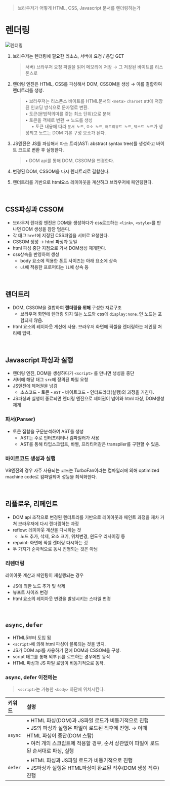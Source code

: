 >브라우저가 어떻게 HTML, CSS, Javascript 문서를 렌더링하는가

# 렌더링

![렌더링](https://github.com/agnes0304/modern-javascript-deepdive-docs/assets/86249667/82117a99-456a-4d32-b49f-9b7784c1e2f9)

1. 브라우저는 렌더링에 필요한 리소스, 서버에 요청 / 응답 GET
   >서버) 브라우저 요청 파일을 읽어 메모리에 저장 → 그 저장된 바이트를 리스폰스로

2. 렌더링 엔진은 HTML, CSS를 파싱해서 DOM, CSSOM을 생성 → 이를 결합하여 렌더트리를 생성. 
    > • 브라우저는 리스폰스 바이트를 HTML문서의 `<meta>` `charset` att에 저장된 인코딩 방식으로 문자열로 변환.
    ></br> • 토큰(문법적의미를 갖는 최소 단위)으로 분해
    ></br> • 토큰을 객체로 변환 → 노드를 생성
    ></br>&nbsp;&nbsp;&nbsp;&nbsp; • 토큰 내용에 따라 `문서 노드`, `요소 노드`, `어트리뷰트 노드`, `텍스트 노드`가 생성되고 노드는 DOM 기본 구성 요소가 된다.

3. JS엔진은 JS를 파싱해서 파스 트리(AST: abstract syntax tree)를 생성하고 바이트 코드로 변환 후 실행한다. 
    > • DOM api를 통해 DOM, CSSOM을 변경한다.

4. 변경된 DOM, CSSOM을 다시 렌더트리로 결합한다.

5. 렌더트리를 기반으로 html요소 레이아웃을 계산하고 브라우저에 페인팅한다.

</br>

## CSS파싱과 CSSOM

- 브라우저 렌더링 엔진은 DOM을 생성하다가 css로드하는 `<link>`, `<style>`를 만나면 DOM 생성을 잠깐 멈춘다.
- 각 태그 `href`에 지정된 CSS파일을 서버로 요청한다.
- CSSOM 생성 → html 파싱과 동일
- html 파싱 중단 지점으로 가서 DOM생성 재개한다.
- css상속을 반영하여 생성
    - body 요소에 적용한 폰트 사이즈는 아래 요소에 상속
    - `ul`에 적용한 프로퍼티는 `li`에 상속 등

</br>

## 렌더트리

- DOM, CSSOM을 결합하여 **렌더링을 위해** 구성한 자료구조
    - 브라우저 화면에 렌더링 되지 않는 노드와 css에 `display:none;`인 노드는 포함되지 않음.
- html 요소의 레이아웃 계산에 사용. 브라우저 화면에 픽셀을 렌더링하는 페인팅 처리에 입력.

</br>

## Javascript 파싱과 실행

- 렌더링 엔진, DOM을 생성하다가 `<script>` 를 만나면 생성을 중단
- 서버에 해당 태그 `src`에 정의된 파일 요청
- JS엔진에 제어권을 넘김
    - 소스코드 - 토큰 - `AST` - 바이트코드 - 인터프리터(실행)의 과정을 거친다.
- JS파싱과 실행이 종료되면 렌더링 엔진으로 제어권이 넘어와 html 파싱, DOM생성 재개

### 파서(Parser)

- 토큰 집합을 구문분석하여 AST를 생성
    - AST는 주로 인터프리터나 컴파일러가 사용
    - AST를 통해 타입스크립트, 바벨, 프리티어같은 transpiler를 구현할 수 있음.

### 바이트코드 생성과 실행

V8엔진의 경우 자주 사용되는 코드는 TurboFan이라는 컴파일러에 의해 optimized machine code로 컴파일되어 성능을 최적화한다. 

</br>

## 리플로우, 리페인트

- DOM api 조작으로 변경된 렌더트리를 기반으로 레이아웃과 페인트 과정을 재차 거쳐 브라우저에 다시 렌더링하는 과정
- reflow: 레이아웃 계산을 다시하는 것
    - 노드 추가, 삭제, 요소 크기, 위치변경, 윈도우 리사이징 등
- repaint: 화면에 픽셀 렌더링 다시하는 것
- 두 가지가 순차적으로 동시 진행되는 것은 아님

### 리렌더링

레이아웃 계산과 페인팅이 재실행되는 경우

- JS에 의한 노드 추가 및 삭제
- 뷰포트 사이즈 변경
- html 요소의 레이아웃 변경을 발생시키는 스타일 변경

</br>

## `async`, `defer`

- HTML5부터 도입 됨
- `<script>`에 의해 html 파싱이 블록되는 것을 방지.
- JS가 DOM api를 사용하기 전에 DOM과 CSSOM을 구성.
- script 태그를 통해 외부 js를 로드하는 경우에만 동작
- HTML 파싱과 JS 파일 로딩이 비동기적으로 동작.

### async, defer 이전에는
>`<script>`는 가능한 `<body>` 하단에 위치시킨다.


|키워드|설명| 
| :--- | :--- |
| `async` | • HTML 파싱(DOM)과 JS파일 로드가 비동기적으로 진행</br>• JS의 파싱과 실행은 파일이 로드된 직후에 진행. → 이때 HTML 파싱이 중단(DOM 스탑)</br>• 여러 개의 스크립트에 적용할 경우, 순서 상관없이 파일이 로드된 순서대로 파싱, 실행 |
| `defer` | • HTML 파싱과 JS파일 로드가 비동기적으로 진행</br>• JS파싱과 실행은 HTML파싱이 완료된 직후(DOM 생성 직후) 진행 |
